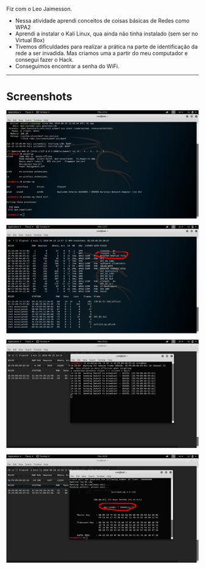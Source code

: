 Fiz com o Leo Jaimesson.

- Nessa atividade aprendi conceitos de coisas básicas de Redes como WPA2
- Aprendi a instalar o Kali Linux, qua ainda não tinha instalado (sem ser no Virtual Box)
- Tivemos dificuldades para realizar a prática na parte de identificação da rede a ser invadida. Mas criamos uma a partir do meu computador e consegui fazer o Hack.
- Conseguimos encontrar a senha do WiFi.

-------------
# Screenshots

![Print 1](1.png)

![Print 2](2.png)

![Print 3](3.png)

![Print 4](4.png)
